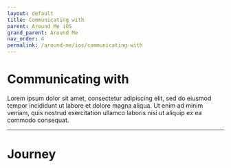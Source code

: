 ```yaml
---
layout: default
title: Communicating with
parent: Around Me iOS
grand_parent: Around Me
nav_order: 4
permalink: /around-me/ios/communicating-with
---
```


# Communicating with

Lorem ipsum dolor sit amet, consectetur adipiscing elit, sed do eiusmod tempor incididunt ut labore et dolore magna aliqua. Ut enim ad minim veniam, quis nostrud exercitation ullamco laboris nisi ut aliquip ex ea commodo consequat.

---

# Journey